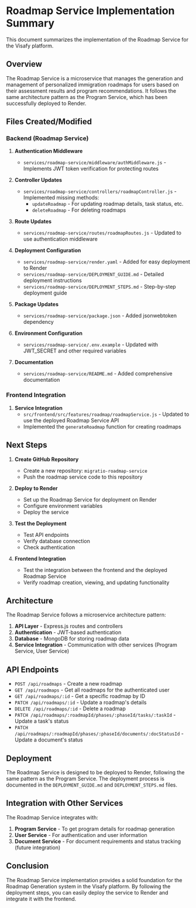 # Roadmap Service Implementation Summary

This document summarizes the implementation of the Roadmap Service for the Visafy platform.

## Overview

The Roadmap Service is a microservice that manages the generation and management of personalized immigration roadmaps for users based on their assessment results and program recommendations. It follows the same architecture pattern as the Program Service, which has been successfully deployed to Render.

## Files Created/Modified

### Backend (Roadmap Service)

1. **Authentication Middleware**
   - `services/roadmap-service/middleware/authMiddleware.js` - Implements JWT token verification for protecting routes

2. **Controller Updates**
   - `services/roadmap-service/controllers/roadmapController.js` - Implemented missing methods:
     - `updateRoadmap` - For updating roadmap details, task status, etc.
     - `deleteRoadmap` - For deleting roadmaps

3. **Route Updates**
   - `services/roadmap-service/routes/roadmapRoutes.js` - Updated to use authentication middleware

4. **Deployment Configuration**
   - `services/roadmap-service/render.yaml` - Added for easy deployment to Render
   - `services/roadmap-service/DEPLOYMENT_GUIDE.md` - Detailed deployment instructions
   - `services/roadmap-service/DEPLOYMENT_STEPS.md` - Step-by-step deployment guide

5. **Package Updates**
   - `services/roadmap-service/package.json` - Added jsonwebtoken dependency

6. **Environment Configuration**
   - `services/roadmap-service/.env.example` - Updated with JWT_SECRET and other required variables

7. **Documentation**
   - `services/roadmap-service/README.md` - Added comprehensive documentation

### Frontend Integration

1. **Service Integration**
   - `src/frontend/src/features/roadmap/roadmapService.js` - Updated to use the deployed Roadmap Service API
   - Implemented the `generateRoadmap` function for creating roadmaps

## Next Steps

1. **Create GitHub Repository**
   - Create a new repository: `migratio-roadmap-service`
   - Push the roadmap service code to this repository

2. **Deploy to Render**
   - Set up the Roadmap Service for deployment on Render
   - Configure environment variables
   - Deploy the service

3. **Test the Deployment**
   - Test API endpoints
   - Verify database connection
   - Check authentication

4. **Frontend Integration**
   - Test the integration between the frontend and the deployed Roadmap Service
   - Verify roadmap creation, viewing, and updating functionality

## Architecture

The Roadmap Service follows a microservice architecture pattern:

1. **API Layer** - Express.js routes and controllers
2. **Authentication** - JWT-based authentication
3. **Database** - MongoDB for storing roadmap data
4. **Service Integration** - Communication with other services (Program Service, User Service)

## API Endpoints

- `POST /api/roadmaps` - Create a new roadmap
- `GET /api/roadmaps` - Get all roadmaps for the authenticated user
- `GET /api/roadmaps/:id` - Get a specific roadmap by ID
- `PATCH /api/roadmaps/:id` - Update a roadmap's details
- `DELETE /api/roadmaps/:id` - Delete a roadmap
- `PATCH /api/roadmaps/:roadmapId/phases/:phaseId/tasks/:taskId` - Update a task's status
- `PATCH /api/roadmaps/:roadmapId/phases/:phaseId/documents/:docStatusId` - Update a document's status

## Deployment

The Roadmap Service is designed to be deployed to Render, following the same pattern as the Program Service. The deployment process is documented in the `DEPLOYMENT_GUIDE.md` and `DEPLOYMENT_STEPS.md` files.

## Integration with Other Services

The Roadmap Service integrates with:

1. **Program Service** - To get program details for roadmap generation
2. **User Service** - For authentication and user information
3. **Document Service** - For document requirements and status tracking (future integration)

## Conclusion

The Roadmap Service implementation provides a solid foundation for the Roadmap Generation system in the Visafy platform. By following the deployment steps, you can easily deploy the service to Render and integrate it with the frontend.
